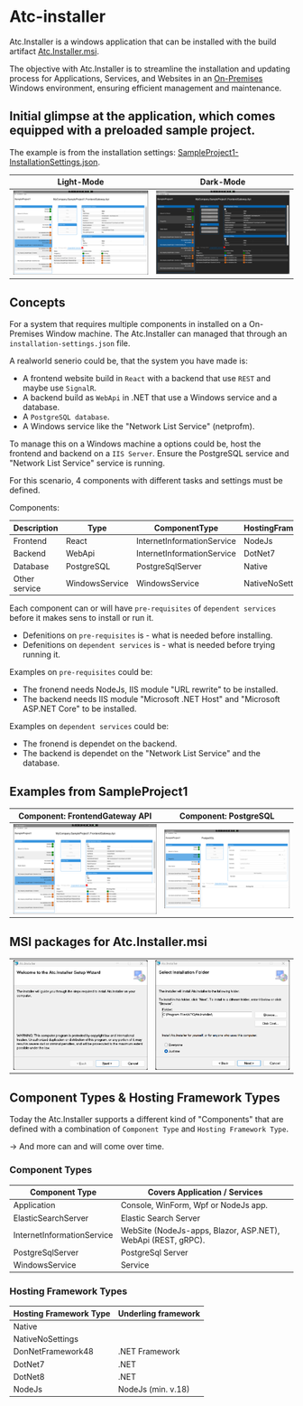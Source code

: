 # Atc-installer

Atc.Installer is a windows application that can be installed with the build artifact [Atc.Installer.msi](#MSI-packages-for-Atc.Installer.msi).

The objective with Atc.Installer is to streamline the installation and updating process for Applications, Services, 
and Websites in an [On-Premises](https://www.techslang.com/definition/what-is-on-premises/) Windows environment, 
ensuring efficient management and maintenance.

## Initial glimpse at the application, which comes equipped with a preloaded sample project.

The example is from the installation settings: [SampleProject1-InstallationSettings.json](sample-projects/SampleProject1/SampleProject1-InstallationSettings.json).

| Light-Mode                                 | Dark-Mode                                     |
|--------------------------------------------|-----------------------------------------------|
| ![Img](docs/images/sampleproject1-gw1.png) | ![Img](docs/images/dm-sampleproject1-gw1.png) |

## Concepts

For a system that requires multiple components in installed on a On-Premises Window machine. 
The Atc.Installer can managed that through an `installation-settings.json` file.

A realworld senerio could be, that the system you have made is:
* A frontend website build in `React` with a backend that use `REST` and maybe use `SignalR`.
* A backend build as `WebApi` in .NET that use a Windows service and a database.
* A `PostgreSQL database`.
* A Windows service like the "Network List Service" (netprofm).

To manage this on a Windows machine a options could be, host the frontend and backend on a `IIS Server`. 
Ensure the PostgreSQL service and "Network List Service" service is running.

For this scenario, 4 components with different tasks and settings must be defined.

Components:

| Description   | Type           | ComponentType              | HostingFrameworkType | Settings         |
|---------------|----------------|----------------------------|----------------------|------------------|
| Frontend      | React          | InternetInformationService | NodeJs               | env.json         |
| Backend       | WebApi         | InternetInformationService | DotNet7              | appsettings.json |
| Database      | PostgreSQL     | PostgreSqlServer           | Native               | ConnectionString |
| Other service | WindowsService | WindowsService             | NativeNoSettings     | No settings      |

Each component can or will have `pre-requisites` of `dependent services` before it makes sens to install or run it.
* Defenitions on `pre-requisites` is - what is needed before installing.
* Defenitions on `dependent services` is - what is needed before trying running it.



Examples on `pre-requisites` could be:
* The fronend needs NodeJs, IIS module "URL rewrite" to be installed.
* The backend needs IIS module "Microsoft .NET Host" and "Microsoft ASP.NET Core" to be installed.

Examples on `dependent services` could be:
* The fronend is dependet on the backend.
* The backend is dependet on the "Network List Service" and the database.


## Examples from SampleProject1

| Component: FrontendGateway API             | Component: PostgreSQL                        |
|--------------------------------------------|----------------------------------------------|
| ![Img](docs/images/sampleproject1-gw1.png) | ![Img](docs/images/sampleproject1-psql1.png) |

## MSI packages for Atc.Installer.msi

|                              |                              |
|------------------------------|------------------------------|
| ![Img](docs/images/msi1.png) | ![Img](docs/images/msi2.png) |

## Component Types & Hosting Framework Types

Today the Atc.Installer supports a different kind of "Components" that are defined with a combination of `Component Type` and `Hosting Framework Type`.

-> And more can and will come over time.

### Component Types

| Component Type             | Covers Application / Services                                |
|----------------------------|--------------------------------------------------------------|
| Application                | Console, WinForm, Wpf or NodeJs app.                         |
| ElasticSearchServer        | Elastic Search Server                                        |
| InternetInformationService | WebSite (NodeJs-apps, Blazor, ASP.NET), WebApi (REST, gRPC). |
| PostgreSqlServer           | PostgreSql Server                                            |
| WindowsService             | Service                                                      |

### Hosting Framework Types

| Hosting Framework Type     | Underling framework                  |
|----------------------------|--------------------------------------|
| Native                     |                                      |
| NativeNoSettings           |                                      |
| DonNetFramework48          | .NET Framework                       |
| DotNet7                    | .NET                                 |
| DotNet8                    | .NET                                 |
| NodeJs                     | NodeJs (min. v.18)                   |
